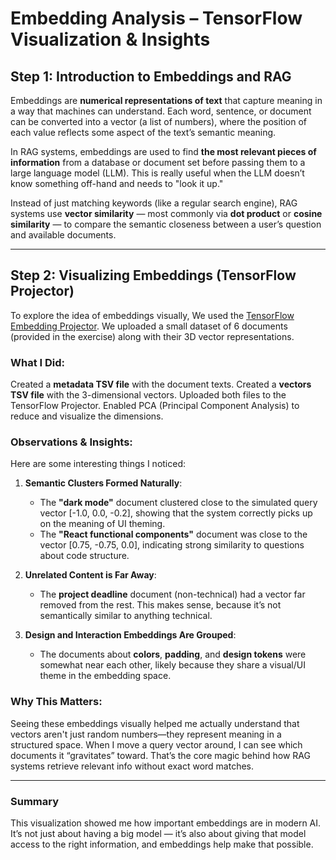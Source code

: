 # Embedding Analysis – TensorFlow Visualization & Insights

## Step 1: Introduction to Embeddings and RAG


Embeddings are **numerical representations of text** that capture meaning in a way that machines can understand. Each word, sentence, or document can be converted into a vector (a list of numbers), where the position of each value reflects some aspect of the text’s semantic meaning.

In RAG systems, embeddings are used to find **the most relevant pieces of information** from a database or document set before passing them to a large language model (LLM). This is really useful when the LLM doesn’t know something off-hand and needs to "look it up."

Instead of just matching keywords (like a regular search engine), RAG systems use **vector similarity** — most commonly via **dot product** or **cosine similarity** — to compare the semantic closeness between a user’s question and available documents.


---

## Step 2: Visualizing Embeddings (TensorFlow Projector)

To explore the idea of embeddings visually, We used the [TensorFlow Embedding Projector](https://projector.tensorflow.org/). We uploaded a small dataset of 6 documents (provided in the exercise) along with their 3D vector representations.

###  What I Did:

Created a **metadata TSV file** with the document texts.
Created a **vectors TSV file** with the 3-dimensional vectors.
Uploaded both files to the TensorFlow Projector.
Enabled PCA (Principal Component Analysis) to reduce and visualize the dimensions.

###  Observations & Insights:

Here are some interesting things I noticed:

1. **Semantic Clusters Formed Naturally**:
   - The **"dark mode"** document clustered close to the simulated query vector [-1.0, 0.0, -0.2], showing that the system correctly picks up on the meaning of UI theming.
   - The **"React functional components"** document was close to the vector [0.75, -0.75, 0.0], indicating strong similarity to questions about code structure.

2. **Unrelated Content is Far Away**:
   - The **project deadline** document (non-technical) had a vector far removed from the rest. This makes sense, because it’s not semantically similar to anything technical.

3. **Design and Interaction Embeddings Are Grouped**:
   - The documents about **colors**, **padding**, and **design tokens** were somewhat near each other, likely because they share a visual/UI theme in the embedding space.

###  Why This Matters:

Seeing these embeddings visually helped me actually understand that vectors aren't just random numbers—they represent meaning in a structured space. When I move a query vector around, I can see which documents it “gravitates” toward. That’s the core magic behind how RAG systems retrieve relevant info without exact word matches.

---

###  Summary

This visualization showed me how important embeddings are in modern AI. It’s not just about having a big model — it’s also about giving that model access to the right information, and embeddings help make that possible.
